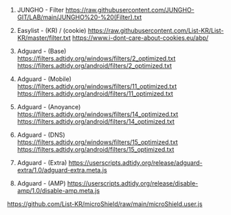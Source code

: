 1. JUNGHO - Filter
https://raw.githubusercontent.com/JUNGHO-GIT/LAB/main/JUNGHO%20-%20(Filter).txt

2. Easylist - (KR)  /  (cookie)
https://raw.githubusercontent.com/List-KR/List-KR/master/filter.txt
https://www.i-dont-care-about-cookies.eu/abp/

3. Adguard - (Base)
https://filters.adtidy.org/windows/filters/2_optimized.txt
https://filters.adtidy.org/android/filters/2_optimized.txt

4. Adguard - (Mobile)
https://filters.adtidy.org/windows/filters/11_optimized.txt
https://filters.adtidy.org/android/filters/11_optimized.txt

5. Adguard - (Anoyance)
https://filters.adtidy.org/windows/filters/14_optimized.txt
https://filters.adtidy.org/android/filters/14_optimized.txt

6. Adguard - (DNS)
https://filters.adtidy.org/windows/filters/15_optimized.txt
https://filters.adtidy.org/android/filters/15_optimized.txt

7. Adguard - (Extra)
https://userscripts.adtidy.org/release/adguard-extra/1.0/adguard-extra.meta.js

8. Adguard - (AMP)
https://userscripts.adtidy.org/release/disable-amp/1.0/disable-amp.meta.js

https://github.com/List-KR/microShield/raw/main/microShield.user.js

